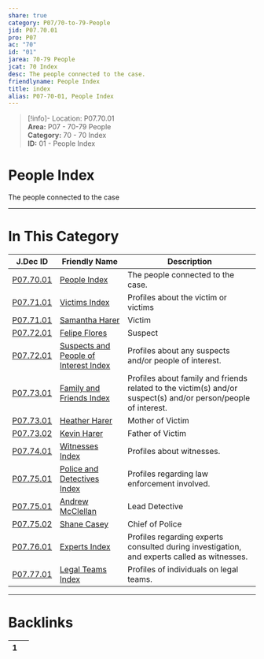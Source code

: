 ```yaml
---  
share: true  
category: P07/70-to-79-People  
jid: P07.70.01  
pro: P07  
ac: "70"  
id: "01"  
jarea: 70-79 People  
jcat: 70 Index  
desc: The people connected to the case.  
friendlyname: People Index  
title: index  
alias: P07-70-01, People Index  
---  
```

  
>[!info]- Location: P07.70.01  
>**Area:** P07 - 70-79 People  
>**Category:** 70 - 70 Index  
>**ID:** 01 - People Index  
  
# People Index  
  
The people connected to the case  
  
  
  
---  
# In This Category  
  
| J.Dec ID                                                                                                       | Friendly Name                                                                                                                   | Description                                                                                                    |  
| -------------------------------------------------------------------------------------------------------------- | ------------------------------------------------------------------------------------------------------------------------------- | -------------------------------------------------------------------------------------------------------------- |  
| [P07.70.01](index.md)                                               | [People Index](index.md)                                                             | The people connected to the case.                                                                              |  
| [P07.71.01](./71-Victims/index.md)                                    | [Victims Index](./71-Victims/index.md)                                                 | Profiles about the victim or victims                                                                           |  
| [P07.71.01](./71-Victims/01-Samantha-Harer.md)                        | [Samantha Harer](./71-Victims/01-Samantha-Harer.md)                                    | Victim                                                                                                         |  
| [P07.72.01](./72-Suspects-and-People-of-Interest/01-Felipe-Flores.md) | [Felipe Flores](./72-Suspects-and-People-of-Interest/01-Felipe-Flores.md)              | Suspect                                                                                                        |  
| [P07.72.01](./72-Suspects-and-People-of-Interest/index.md)            | [Suspects and People of Interest Index](./72-Suspects-and-People-of-Interest/index.md) | Profiles about any suspects and/or people of interest.                                                         |  
| [P07.73.01](./73-Family-and-Friends/index.md)                         | [Family and Friends Index](./73-Family-and-Friends/index.md)                           | Profiles about family and friends related to the victim(s) and/or suspect(s) and/or person/people of interest. |  
| [P07.73.01](./73-Family-and-Friends/01-Heather-Harer.md)              | [Heather Harer](./73-Family-and-Friends/01-Heather-Harer.md)                           | Mother of Victim                                                                                               |  
| [P07.73.02](./73-Family-and-Friends/02-Kevin-Harer.md)                | [Kevin Harer](./73-Family-and-Friends/02-Kevin-Harer.md)                               | Father of Victim                                                                                               |  
| [P07.74.01](./74-Witnesses/index.md)                                  | [Witnesses Index](./74-Witnesses/index.md)                                             | Profiles about witnesses.                                                                                      |  
| [P07.75.01](./75-Police-and-Detectives/index.md)                      | [Police and Detectives Index](./75-Police-and-Detectives/index.md)                     | Profiles regarding law enforcement involved.                                                                   |  
| [P07.75.01](./75-Police-and-Detectives/01-Andrew-McClellan.md)        | [Andrew McClellan](./75-Police-and-Detectives/01-Andrew-McClellan.md)                  | Lead Detective                                                                                                 |  
| [P07.75.02](./75-Police-and-Detectives/02-Shane-Casey.md)             | [Shane Casey](./75-Police-and-Detectives/02-Shane-Casey.md)                            | Chief of Police                                                                                                |  
| [P07.76.01](./76-Experts/index.md)                                    | [Experts Index](./76-Experts/index.md)                                                 | Profiles regarding experts consulted during investigation, and experts called as witnesses.                    |  
| [P07.77.01](./77-Legal-Teams/index.md)                                | [Legal Teams Index](./77-Legal-Teams/index.md)                                         | Profiles of individuals on legal teams.                                                                        |  
  
  
---  
# Backlinks  
<div><table class="dataview table-view-table"><thead class="table-view-thead"><tr class="table-view-tr-header"><th class="table-view-th"><span></span><span class="dataview small-text">1</span></th><th class="table-view-th"><span></span></th></tr></thead><tbody class="table-view-tbody"></tbody></table></div>